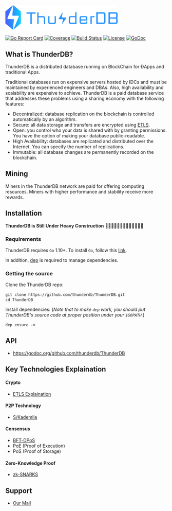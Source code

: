 <img src="logo/logo_blue.png" width=350>

[![Go Report Card](https://goreportcard.com/badge/github.com/thunderdb/ThunderDB?style=flat-square)](https://goreportcard.com/report/github.com/thunderdb/ThunderDB)
[![Coverage](https://codecov.io/gh/thunderdb/ThunderDB/branch/develop/graph/badge.svg)](https://codecov.io/gh/thunderdb/ThunderDB)
[![Build Status](https://travis-ci.org/thunderdb/ThunderDB.png?branch=develop)](https://travis-ci.org/thunderdb/ThunderDB)
[![License](https://img.shields.io/badge/License-Apache%202.0-blue.svg)](https://opensource.org/licenses/Apache-2.0)
[![GoDoc](https://img.shields.io/badge/godoc-reference-blue.svg)](https://godoc.org/github.com/thunderdb/ThunderDB)

## What is ThunderDB?

ThunderDB is a distributed database running on BlockChain for ĐApps and traditional Apps. 

Traditional databases run on expensive servers hosted
by IDCs and must be maintained by experienced engineers and DBAs. Also, high availability and scalability are expensive to achieve. ThunderDB is a paid database service that addresses these problems using a sharing economy with the following features:

- Decentralized: database replication on the blockchain is controlled automatically by an algorithm.
- Secure: all data storage and transfers are encrypted using [ETLS]((https://github.com/thunderdb/research/wiki/ETLS(Enhanced-Transport-Layer-Security))).
- Open: you control who your data is shared with by granting permissions. You have the option of making your database public-readable.
- High Availability: databases are replicated and distributed over the Internet. You can specify the number of replications.
- Immutable: all database changes are permanently recorded on the blockchain.

## Mining

Miners in the ThunderDB network are paid for offering computing resources. Miners with higher performance and stability receive more rewards.

## Installation

**ThunderDB is Still Under Heavy Construction**
🚧🚧🚧🚧👷👷👷👷👷🚧🚧🚧🚧


### Requirements

ThunderDB requires `Go` 1.10+. To install `Go`, follow this [link](https://golang.org/doc/install). 

In addition, [dep](https://github.com/golang/dep) is required to manage dependencies. 

### Getting the source

Clone the ThunderDB repo:

```
git clone https://github.com/thunderdb/ThunderDB.git
cd ThunderDB
```

Install dependencies:
(*Note that to make `dep` work, you should put ThunderDB's source code at proper position under your `$GOPATH`.*)

```
dep ensure -v
```

## API
- https://godoc.org/github.com/thunderdb/ThunderDB

## Key Technologies Explaination

#### Crypto

- [ETLS Explaination](https://github.com/thunderdb/research/wiki/ETLS(Enhanced-Transport-Layer-Security))

#### P2P Technology

- [S/Kademlia](https://github.com/thunderdb/research/wiki/Secure-Kademlia)

#### Consensus

- [BFT-DPoS](https://github.com/thunderdb/research/wiki/BFT-DPoS)
- PoE (Proof of Execution)
- PoS (Proof of Storage)

#### Zero-Knowledge Proof

- [zk-SNARKS](https://github.com/thunderdb/research/wiki/zk-SNARKS)


## Support

- [Our Mail](mailto:webmaster@thunderdb.io)



